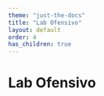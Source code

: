 ```yaml
---
theme: "just-the-docs"
title: "Lab Ofensivo"
layout: default
order: 4
has_children: true
---
```

# Lab Ofensivo
